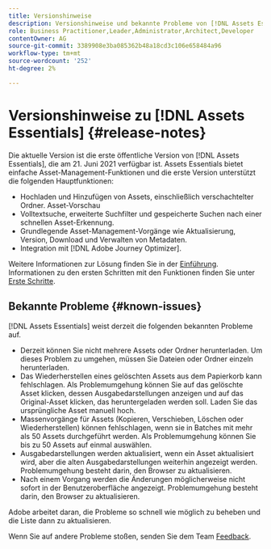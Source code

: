```yaml
---
title: Versionshinweise
description: Versionshinweise und bekannte Probleme von [!DNL Assets Essentials]
role: Business Practitioner,Leader,Administrator,Architect,Developer
contentOwner: AG
source-git-commit: 3389908e3ba085362b48a18cd3c106e658484a96
workflow-type: tm+mt
source-wordcount: '252'
ht-degree: 2%

---
```



# Versionshinweise zu [!DNL Assets Essentials] {#release-notes}

Die aktuelle Version ist die erste öffentliche Version von [!DNL Assets Essentials], die am 21. Juni 2021 verfügbar ist. Assets Essentials bietet einfache Asset-Management-Funktionen und die erste Version unterstützt die folgenden Hauptfunktionen:

* Hochladen und Hinzufügen von Assets, einschließlich verschachtelter Ordner. Asset-Vorschau
* Volltextsuche, erweiterte Suchfilter und gespeicherte Suchen nach einer schnellen Asset-Erkennung.
* Grundlegende Asset-Management-Vorgänge wie Aktualisierung, Version, Download und Verwalten von Metadaten.
* Integration mit [!DNL Adobe Journey Optimizer].

Weitere Informationen zur Lösung finden Sie in der [Einführung](introduction.md). Informationen zu den ersten Schritten mit den Funktionen finden Sie unter [Erste Schritte](/help/get-started.md).

## Bekannte Probleme {#known-issues}

[!DNL Assets Essentials] weist derzeit die folgenden bekannten Probleme auf.

* Derzeit können Sie nicht mehrere Assets oder Ordner herunterladen. Um dieses Problem zu umgehen, müssen Sie Dateien oder Ordner einzeln herunterladen.
* Das Wiederherstellen eines gelöschten Assets aus dem Papierkorb kann fehlschlagen. Als Problemumgehung können Sie auf das gelöschte Asset klicken, dessen Ausgabedarstellungen anzeigen und auf das Original-Asset klicken, das heruntergeladen werden soll. Laden Sie das ursprüngliche Asset manuell hoch.
* Massenvorgänge für Assets (Kopieren, Verschieben, Löschen oder Wiederherstellen) können fehlschlagen, wenn sie in Batches mit mehr als 50 Assets durchgeführt werden. Als Problemumgehung können Sie bis zu 50 Assets auf einmal auswählen.
* Ausgabedarstellungen werden aktualisiert, wenn ein Asset aktualisiert wird, aber die alten Ausgabedarstellungen weiterhin angezeigt werden. Problemumgehung besteht darin, den Browser zu aktualisieren.
* Nach einem Vorgang werden die Änderungen möglicherweise nicht sofort in der Benutzeroberfläche angezeigt. Problemumgehung besteht darin, den Browser zu aktualisieren.

Adobe arbeitet daran, die Probleme so schnell wie möglich zu beheben und die Liste dann zu aktualisieren.

Wenn Sie auf andere Probleme stoßen, senden Sie dem Team [Feedback](#provide-feedback).
